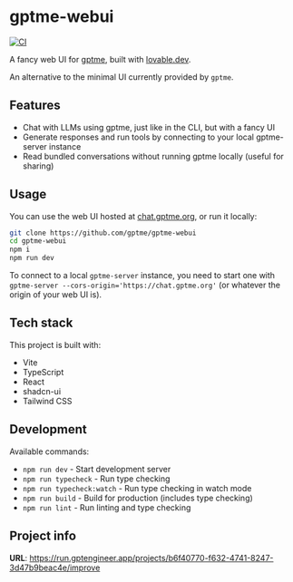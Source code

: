 # gptme-webui

[![CI](https://github.com/gptme/gptme-webui/actions/workflows/ci.yml/badge.svg)](https://github.com/gptme/gptme-webui/actions/workflows/ci.yml)

A fancy web UI for [gptme][gptme], built with [lovable.dev](lovable.dev).

An alternative to the minimal UI currently provided by `gptme`.


## Features

 - Chat with LLMs using gptme, just like in the CLI, but with a fancy UI
 - Generate responses and run tools by connecting to your local gptme-server instance
 - Read bundled conversations without running gptme locally (useful for sharing)

## Usage

You can use the web UI hosted at [chat.gptme.org](https://chat.gptme.org/), or run it locally:

```sh
git clone https://github.com/gptme/gptme-webui
cd gptme-webui
npm i
npm run dev
```

To connect to a local `gptme-server` instance, you need to start one with `gptme-server --cors-origin='https://chat.gptme.org'` (or whatever the origin of your web UI is).

## Tech stack

This project is built with:

- Vite
- TypeScript
- React
- shadcn-ui
- Tailwind CSS

## Development

Available commands:

- `npm run dev` - Start development server
- `npm run typecheck` - Run type checking
- `npm run typecheck:watch` - Run type checking in watch mode
- `npm run build` - Build for production (includes type checking)
- `npm run lint` - Run linting and type checking

## Project info

**URL**: https://run.gptengineer.app/projects/b6f40770-f632-4741-8247-3d47b9beac4e/improve

[gptme]: https://github.com/gptme/gptme
[gptengineer.app]: https://gptengineer.app
